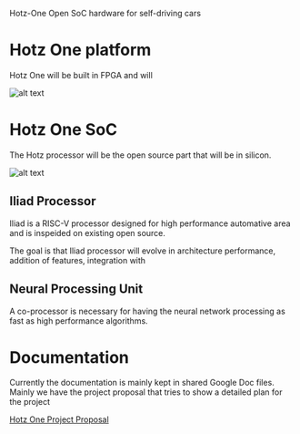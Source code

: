 Hotz-One
Open SoC hardware for self-driving cars

# Hotz One platform

Hotz One will be built in FPGA and will 

![alt text](https://github.com/varaujokilby/Hotz-One/blob/main/docs/Kilby_Platform.png?raw=true)


# Hotz One SoC

The Hotz processor will be the open source part that will be in silicon.

![alt text](https://github.com/varaujokilby/Hotz-One/blob/main/docs/Hotz_One_SoC.png?raw=true)


## Iliad Processor

Iliad is a RISC-V processor designed for high performance automative area and is inspeided on existing open source.

The goal is that Iliad processor will evolve in architecture performance, addition of features, integration with 


## Neural Processing Unit

A co-processor is necessary for having the neural network processing as fast as high performance algorithms.

# Documentation

Currently the documentation is mainly kept in shared Google Doc files.
Mainly we have the project proposal that tries to show a detailed plan for the project

[Hotz One Project Proposal](https://docs.google.com/document/d/11o8IH53K5V8v7yE77SNQB3XH1JJ74YyM2ENITrky0IQ/edit?usp=sharing)



